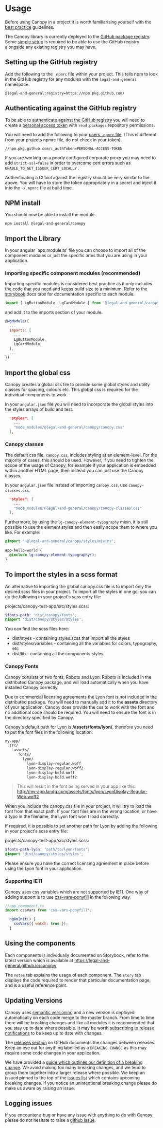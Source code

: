 # Usage

Before using Canopy in a project it is worth familiarising yourself with the [best practice](./BEST_PRACTICE.md) guidelines.

The Canopy library is currently deployed to the [GitHub package registry](https://github.com/features/package-registry). Some [simple setup](https://help.github.com/en/articles/configuring-npm-for-use-with-github-package-registry#installing-a-package) is required to be able to use the GitHub registry alongside any existing registry you may have.

## Setting up the GitHub registry

Add the following to the `.npmrc` file within your project. This tells npm to look in the GitHub registry for any modules with the `legal-and-general` namespace.

```
@legal-and-general:registry=https://npm.pkg.github.com/
```

## Authenticating against the GitHub registry

To be able to [authenticate against the GitHub registry](https://help.github.com/en/articles/configuring-npm-for-use-with-github-package-registry#authenticating-to-github-package-registry) you will need to create a [personal access token](https://help.github.com/en/packages/using-github-packages-with-your-projects-ecosystem/configuring-npm-for-use-with-github-packages) with `read:packages` repository permissions.

You will need to add the following to your [users `.npmrc` file](https://docs.npmjs.com/configuring-npm/npmrc.html). (This is different from your projects npmrc file, do not check in your token).

```
//npm.pkg.github.com/:_authToken=PERSONAL-ACCESS-TOKEN
```

If you are working on a poorly configured corporate proxy you may need to add `strict-ssl=false` in order to overcome cert errors such as `UNABLE_TO_GET_ISSUER_CERT_LOCALLY` .

Authenticating a CI tool against the registry should be very similar to the above. You will have to store the token appropriately in a secret and inject it into the `~/.npmrc` file at build time.

## NPM install

You should now be able to install the module.

`npm install @legal-and-general/canopy`

## Import the Library

In your angular `app.module.ts' file you can choose to import all of the component modules or just the specific ones that you are using in your application.

### Importing specific component modules (recommended)

Importing specific modules is considered best practice as it only includes the code that you need and keeps build size to a minimum. Refer to the [storybook](https://legal-and-general.github.io/canopy/) docs tabs for documentation specific to each module.

```js
import { LgButtonModule, LgCardModule } from '@legal-and-general/canopy';
```

and add it to the imports section of your module.

```js
@NgModule({
  ...
  imports: [
    ...
    LgButtonModule,
    LgCardModule,
  ],
  ...
})
```

## Import the global css

Canopy creates a global css file to provide some global styles and utility classes for spacing, colours etc. This global css is required for the individual components to work.

In your `angular.json` file you will need to incorporate the global styles into the styles arrays of build and test.

```json
  "styles": [
    ...
    "node_modules/@legal-and-general/canopy/canopy.css"
  ],
```

### Canopy classes

The default css file, `canopy.css`, includes styling at an element-level. For the majority of cases, this should be used. However, if you need to tighten the scope of the usage of Canopy, for example if your application is embedded within another HTML page, then instead you can just use the Canopy classes.

In your `angular.json` file instead of importing `canopy.css`, use `canopy-classes.css`.

```json
  "styles": [
    ...
    "node_modules/@legal-and-general/canopy/canopy-classes.css"
  ],
```

Furthermore, by using the `lg-canopy-element-typography` mixin, it is still possible to use the element styles and then easily scope them to where you like. For example:

```scss
@import '~@legal-and-general/canopy/styles/mixins';
        
app-hello-world {
  @include lg-canopy-element-typography();
}
```


## To import the styles in a scss format

An alternative to importing the global canopy.css file is to import only the desired scss files in your project.
To import all the styles in one go, you can do the following in your project's scss entry file:

projects/canopy-test-app/src/styles.scss:

```scss
$fonts-path: 'dist/canopy/fonts';
@import 'dist/canopy/styles/styles';
```

You can find the scss files here:

- dist/styes - containing styles.scss that import all the styles
- dist/styles/variables - containing all the variables for colors, typography, etc
- dist/lib - containing all the components styles

### Canopy Fonts

Canopy consists of two fonts; Roboto and Lyon. Roboto is included in the distributed Canopy package, and will load automatically when you have installed Canopy correctly.

Due to commercial licensing agreements the Lyon font is not included in the distributed package. You will need to manually add it to the **assets** directory of your application. Canopy does provide the css to work with the font and no additional code should be required. You will  need to ensure the font is in the directory specified by Canopy.

Canopy's default path for Lyon is **/assets/fonts/lyon/**, therefore you need to put the font files in the following location:

```bash
my-app/
  src/
    assets/
      fonts/
        lyon/
          lyon-display-regular.woff
          lyon-display-regular.woff2
          lyon-display-bold.woff
          lyon-display-bold.woff2
```

> This will result in the font being served in your app like this: <br>http://my-app.landg.com/assets/fonts/lyon/LyonDisplay-Regular-Web.woff2

When you include the canopy.css file in your project, it will try to load the font from that exact path. If your font files are in the wrong location, or have a typo in the filename, the Lyon font won't load correctly.

If required, it is possible to set another path for Lyon by adding the following in your project's scss entry file:

projects/canopy-test-app/src/styles.scss:

```scss
$fonts-path-lyon: 'path/to/lyon/fonts';
@import 'dist/canopy/styles/styles';
```

Please ensure you have the correct licensing agreement in place before using the Lyon font in your application.

### Supporting IE11

Canopy uses css variables which are not supported by IE11. One way of adding support is to use [css-vars-ponyfill](https://www.npmjs.com/package/css-vars-ponyfill) in the following way.

```js
//app.component.ts
import cssVars from 'css-vars-ponyfill';
```

```js
  ngOnInit() {
    cssVars({ watch: true });
  }
```

## Using the components

Each components is individually documented on Storybook, refer to the latest version which is available at https://legal-and-general.github.io/canopy/

The `notes` tab explains the usage of each component. The `story` tab displays the code required to render that particular documentation page, and is a useful reference point.

## Updating Versions

Canopy uses [semantic versioning](https://semver.org/) and a new version is deployed automatically on each code merge to the master branch. From time to time there will be breaking changes and like all modules it is recommended that you stay up to date where possible. It may be worth [subscribing to release notifications](https://help.github.com/en/github/receiving-notifications-about-activity-on-github/watching-and-unwatching-releases-for-a-repository) to be keep up to date with changes.

The [releases section](https://github.com/Legal-and-General/canopy/releases) on GitHub documents the changes between releases. Keep an eye out for anything labelled as a `BREAKING CHANGE` as this may require some code changes in your application.

We have provided a [guide which outlines our definition of a breaking change](./BREAKING_CHANGES.md). We avoid making too many breaking changes, and we tend to group them together into a larger release where possible. We keep an issued pinned to the top of the [issues list](https://github.com/Legal-and-General/canopy/issues) which contains upcoming breaking changes. If you notice an unintentional breaking change please do make us aware by raising an issue. 

## Logging issues

If you encounter a bug or have any issue with anything to do with Canopy please do not hesitate to raise a [github issue](https://github.com/Legal-and-General/canopy/issues/new).
